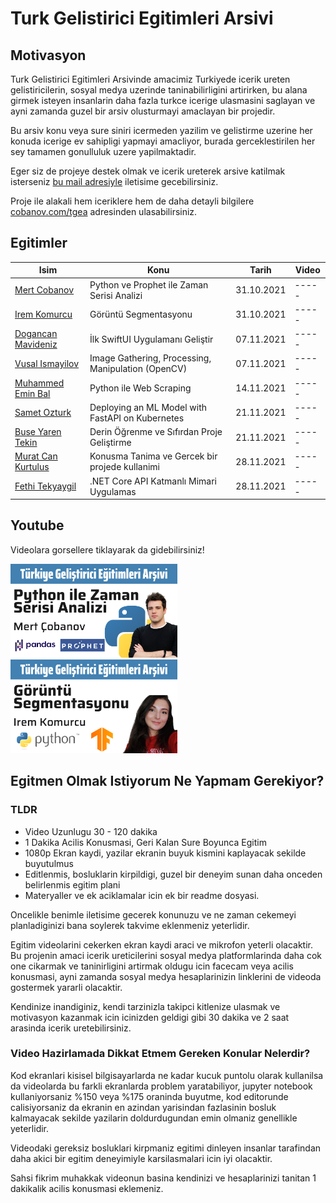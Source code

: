 # Turk Gelistirici Egitimleri Arsivi

## Motivasyon

Turk Gelistirici Egitimleri Arsivinde amacimiz Turkiyede icerik ureten gelistiricilerin, sosyal medya uzerinde taninabilirligini artirirken, bu alana girmek isteyen insanlarin daha fazla turkce icerige ulasmasini saglayan ve ayni zamanda guzel bir arsiv olusturmayi amaclayan bir projedir.

Bu arsiv konu veya sure siniri icermeden yazilim ve gelistirme uzerine her konuda icerige ev sahipligi yapmayi amacliyor, burada gerceklestirilen her sey tamamen gonulluluk uzere yapilmaktadir. 

Eger siz de projeye destek olmak ve icerik ureterek arsive katilmak isterseniz [bu mail adresiyle](mailto:mertcobanov@gmail.com) iletisime gecebilirsiniz.

Proje ile alakali hem iceriklere hem de daha detayli bilgilere [cobanov.com/tgea](http://cobanov.com/tgea) adresinden ulasabilirsiniz. 

## Egitimler




| Isim                                                           | Konu                                               | Tarih      | Video |
| -------------------------------------------------------------- | -------------------------------------------------- | ---------- | ----- |
| [Mert Cobanov](https://twitter.com/mertcobanov)                | Python ve Prophet ile Zaman Serisi Analizi         | 31.10.2021 | ----- |
| [Irem Komurcu ](https://twitter.com/iremkomurcu)               | Görüntü Segmentasyonu                              | 31.10.2021 | ----- |
| [Dogancan Mavideniz](https://twitter.com/dogancna)             | İlk SwiftUI Uygulamanı Geliştir                    | 07.11.2021 | ----- |
| [Vusal Ismayilov](https://github.com/woosal1337)               | Image Gathering, Processing, Manipulation (OpenCV) | 07.11.2021 | ----- |
| [Muhammed Emin Bal](https://www.youtube.com/c/MuhammedEminBal) | Python ile Web Scraping                            | 14.11.2021 | ----- |
| [Samet Ozturk ](https://twittr.com/samozcan)                   | Deploying an ML Model with FastAPI on Kubernetes   | 21.11.2021 | ----- |
| [Buse Yaren Tekin](https://youtube.com/buseyaren)              | Derin Öğrenme ve Sıfırdan Proje Geliştirme         | 21.11.2021 | ----- |
| [Murat Can Kurtulus](https://youtube.com/makermotion)          | Konusma Tanima ve Gercek bir projede kullanimi     | 28.11.2021 | ----- |
| [Fethi Tekyaygil](https://www.youtube.com/c/FethiTekyaygil)    | .NET Core API Katmanlı Mimari Uygulamas            | 28.11.2021 | ----- |


## Youtube
Videolara gorsellere tiklayarak da gidebilirsiniz!
<p align="left"> <img src="assets/mert.png" height=150px> <img src="assets/irem.png" height=150px> </img></p>


## Egitmen Olmak Istiyorum Ne Yapmam Gerekiyor?


### TLDR

- Video Uzunlugu 30 - 120 dakika
- 1 Dakika Acilis Konusmasi, Geri Kalan Sure Boyunca Egitim
- 1080p Ekran kaydi, yazilar ekranin buyuk kismini kaplayacak sekilde buyutulmus
- Editlenmis, bosluklarin kirpildigi, guzel bir deneyim sunan daha onceden belirlenmis egitim plani
- Materyaller ve ek aciklamalar icin ek bir readme dosyasi.

Oncelikle benimle iletisime gecerek konunuzu ve ne zaman cekemeyi planladiginizi bana soylerek takvime eklenmeniz yeterlidir.

Egitim videolarini cekerken ekran kaydi araci ve mikrofon yeterli olacaktir. Bu projenin amaci icerik ureticilerini sosyal medya platformlarinda daha cok one cikarmak ve taninirligini artirmak oldugu icin facecam veya acilis konusmasi, ayni zamanda sosyal medya hesaplarinizin linklerini de videoda gostermek yararli olacaktir.

Kendinize inandiginiz, kendi tarzinizla takipci kitlenize ulasmak ve motivasyon kazanmak icin icinizden geldigi gibi 30 dakika ve 2 saat arasinda icerik uretebilirsiniz. 

### Video Hazirlamada Dikkat Etmem Gereken Konular Nelerdir?

Kod ekranlari kisisel bilgisayarlarda ne kadar kucuk puntolu olarak kullanilsa da videolarda bu farkli ekranlarda problem yaratabiliyor, jupyter notebook kullaniyorsaniz %150 veya %175 oraninda buyutme, kod editorunde calisiyorsaniz da ekranin en azindan yarisindan fazlasinin bosluk kalmayacak sekilde yazilarin doldurdugundan emin olmaniz genellikle yeterlidir. 

Videodaki gereksiz bosluklari kirpmaniz egitimi dinleyen insanlar tarafindan daha akici bir egitim deneyimiyle karsilasmalari icin iyi olacaktir.

Sahsi fikrim muhakkak videonun basina kendinizi ve hesaplarinizi tanitan 1 dakikalik acilis konusmasi eklemeniz. 






